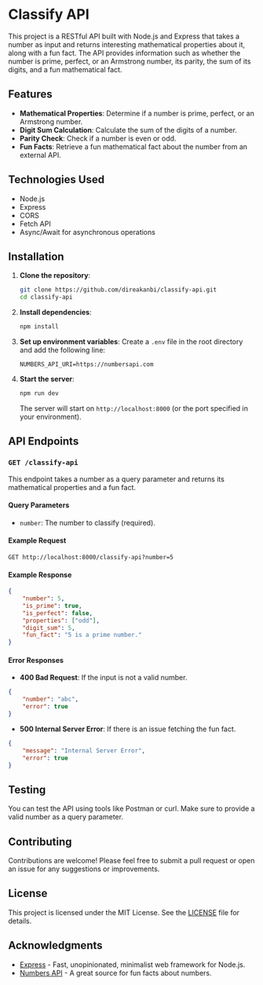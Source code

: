 # Classify API

This project is a RESTful API built with Node.js and Express that takes a number as input and returns interesting mathematical properties about it, along with a fun fact. The API provides information such as whether the number is prime, perfect, or an Armstrong number, its parity, the sum of its digits, and a fun mathematical fact.

## Features

- **Mathematical Properties**: Determine if a number is prime, perfect, or an Armstrong number.
- **Digit Sum Calculation**: Calculate the sum of the digits of a number.
- **Parity Check**: Check if a number is even or odd.
- **Fun Facts**: Retrieve a fun mathematical fact about the number from an external API.

## Technologies Used

- Node.js
- Express
- CORS
- Fetch API
- Async/Await for asynchronous operations

## Installation

1. **Clone the repository**:
   ```bash
   git clone https://github.com/direakanbi/classify-api.git
   cd classify-api
   ```

2. **Install dependencies**:
   ```bash
   npm install
   ```

3. **Set up environment variables**:
   Create a `.env` file in the root directory and add the following line:
   ```plaintext
   NUMBERS_API_URI=https://numbersapi.com
   ```

4. **Start the server**:
   ```bash
   npm run dev
   ```

   The server will start on `http://localhost:8000` (or the port specified in your environment).

## API Endpoints

### `GET /classify-api`

This endpoint takes a number as a query parameter and returns its mathematical properties and a fun fact.

#### Query Parameters

- `number`: The number to classify (required).

#### Example Request

```http
GET http://localhost:8000/classify-api?number=5
```

#### Example Response

```json
{
    "number": 5,
    "is_prime": true,
    "is_perfect": false,
    "properties": ["odd"],
    "digit_sum": 5,
    "fun_fact": "5 is a prime number."
}
```

#### Error Responses

- **400 Bad Request**: If the input is not a valid number.
  
```json
{
    "number": "abc",
    "error": true
}
```

- **500 Internal Server Error**: If there is an issue fetching the fun fact.

```json
{
    "message": "Internal Server Error",
    "error": true
}
```

## Testing

You can test the API using tools like Postman or curl. Make sure to provide a valid number as a query parameter.

## Contributing

Contributions are welcome! Please feel free to submit a pull request or open an issue for any suggestions or improvements.

## License

This project is licensed under the MIT License. See the [LICENSE](LICENSE) file for details.

## Acknowledgments

- [Express](https://expressjs.com/) - Fast, unopinionated, minimalist web framework for Node.js.
- [Numbers API](http://numbersapi.com/) - A great source for fun facts about numbers.
